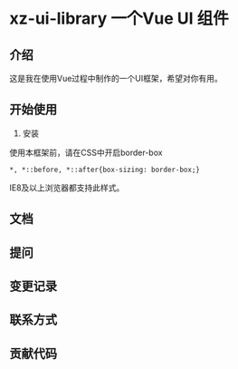 # xz-ui-library 一个Vue UI 组件

## 介绍

这是我在使用Vue过程中制作的一个UI框架，希望对你有用。

## 开始使用

1. 安装

使用本框架前，请在CSS中开启border-box

```
*, *::before, *::after{box-sizing: border-box;}
```
IE8及以上浏览器都支持此样式。

## 文档

## 提问

## 变更记录

## 联系方式

## 贡献代码